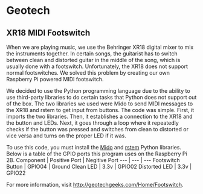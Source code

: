 # Geotech
## XR18 MIDI Footswitch
When we are playing music, we use the Behringer XR18 digital mixer to mix the instruments together. In certain songs, the guitarist has to switch between clean and distorted guitar in the middle of the song, which is usually done with a footswitch. Unfortunately, the XR18 does not support normal footswitches. We solved this problem by creating our own Raspberry Pi powered MIDI footswitch.

We decided to use the Python programming language due to the ability to use third-party libraries to do certain tasks that Python does not support out of the box. The two libraries we used were Mido to send MIDI messages to the XR18 and rstem to get input from buttons. The code was simple. First, it imports the two libraries. Then, it establishes a connection to the XR18 and the button and LEDs. Next, it goes through a loop where it repeatedly checks if the button was pressed and switches from clean to distorted or vice versa and turns on the proper LED if it was.

To use this code, you must install the [Mido](https://github.com/olemb/mido/) and [rstem](https://github.com/readysetstem/readysetstem-api) Python libraries. Below is a table of the GPIO ports this program uses on the Raspberry Pi 2B.
Component | Positive Port | Negitive Port
--- | --- | ---
Footswitch Button | GPIO04 | Ground
Clean LED | 3.3v | GPIO02
Distorted LED | 3.3v | GPIO22

For more information, visit http://geotechgeeks.com/Home/Footswitch.
